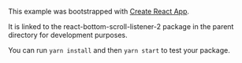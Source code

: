 This example was bootstrapped with [Create React App](https://github.com/facebook/create-react-app).

It is linked to the react-bottom-scroll-listener-2 package in the parent directory for development purposes.

You can run `yarn install` and then `yarn start` to test your package.
